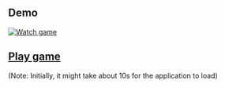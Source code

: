 ## Demo
[![Watch game](https://i9.ytimg.com/vi/F_vAPgzFTQo/mq2.jpg?sqp=CP_NmewF&rs=AOn4CLCM_2-y1wmjYBO5_XBT3xdNsEm6NA)](https://youtu.be/F_vAPgzFTQo)

## [Play game](http://prasna.herokuapp.com/static/index.html) 
(Note: Initially, it might take about 10s for the application to load)
